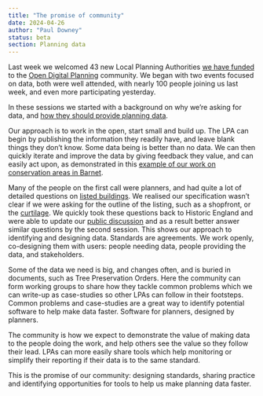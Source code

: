 ```yaml
---
title: "The promise of community"
date: 2024-04-26
author: "Paul Downey"
status: beta
section: Planning data
---
```


Last week we welcomed 43 new Local Planning Authorities [we have funded](https://dluhcdigital.blog.gov.uk/2024/02/27/allocation-of-funding-for-council-led-initiatives-advancing-innovative-digital-planning-services/) to the [Open Digital Planning](https://opendigitalplanning.org/) community. We began with two events focused on data, both were well attended, with nearly 100 people joining us last week, and even more participating yesterday.

In these sessions we started with a background on why we’re asking for data, and [how they should provide planning data](https://docs.google.com/presentation/d/1_BfI54W9JfCpmNWPu108nyKa_2zz7pdNDw1QW8XQLY0/edit#slide=id.g2cb3b725970_0_0).

Our approach is to work in the open, start small and build up. The LPA can begin by publishing the information they readily have, and leave blank things they don’t know. Some data being is better than no data. We can then quickly iterate and improve the data by giving feedback they value, and can easily act upon, as demonstrated in this [example of our work on conservation areas in Barnet](https://digital-land.github.io/barnet-conservation-areas/).

Many of the people on the first call were planners, and had quite a lot of detailed questions on [listed buildings](https://considerations.planning-data.dev/planning-consideration/listed-buildings). We realised our specification wasn’t clear if we were asking for the outline of the listing, such as a shopfront, or the [curtilage](https://historicengland.org.uk/images-books/publications/listed-buildings-and-curtilage-advice-note-10/heag125-listed-buildings-and-curtilage/). We quickly took these questions back to Historic England and were able to update our [public discussion](https://github.com/digital-land/data-standards-backlog/discussions/44) and as a result better answer similar questions by the second session. This shows our approach to identifying and designing data. Standards are agreements. We work openly, co-designing them with users: people needing data, people providing the data, and stakeholders.

Some of the data we need is big, and changes often, and is buried in documents, such as Tree Preservation Orders. Here the community can form working groups to share how they tackle common problems which we can write-up as case-studies so other LPAs can follow in their footsteps. Common problems and case-studies are a great way to identify potential software to help make data faster. Software for planners, designed by planners.

The community is how we expect to demonstrate the value of making data to the people doing the work, and help others see the value so they follow their lead. LPAs can more easily share tools which help monitoring or simplify their reporting if their data is to the same standard.

This is the promise of our community: designing standards, sharing practice and identifying opportunities for tools to help us make planning data faster.
